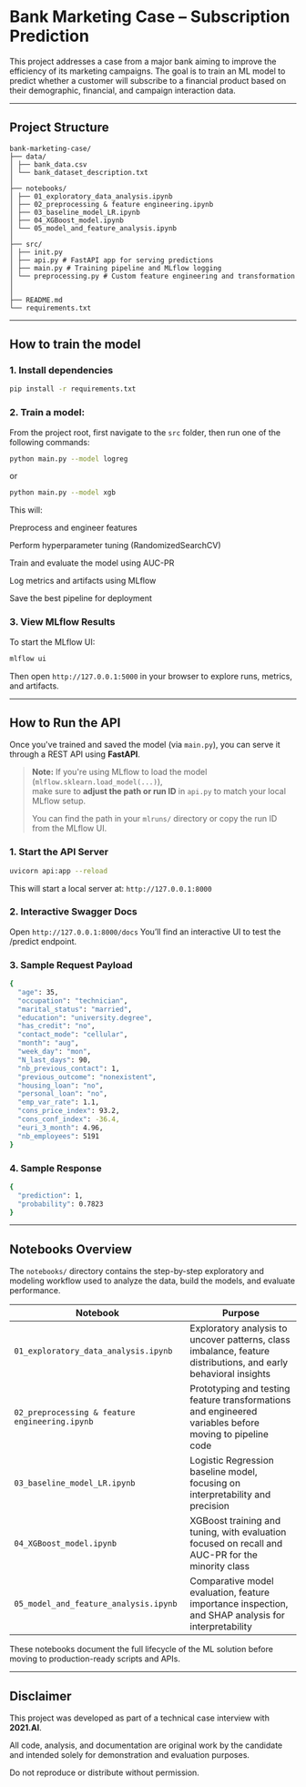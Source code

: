 # Bank Marketing Case – Subscription Prediction

This project addresses a case from a major bank aiming to improve the efficiency of its marketing campaigns. The goal is to train an ML model to predict whether a customer will subscribe to a financial product based on their demographic, financial, and campaign interaction data.

---
## Project Structure
```
bank-marketing-case/
├── data/
│ ├── bank_data.csv
│ └── bank_dataset_description.txt
│
├── notebooks/
│ ├── 01_exploratory_data_analysis.ipynb
│ ├── 02_preprocessing & feature engineering.ipynb
│ ├── 03_baseline_model_LR.ipynb
│ ├── 04_XGBoost_model.ipynb
│ └── 05_model_and_feature_analysis.ipynb
│
├── src/
│ ├── init.py
│ ├── api.py # FastAPI app for serving predictions
│ ├── main.py # Training pipeline and MLflow logging
│ └── preprocessing.py # Custom feature engineering and transformation
│
│
├── README.md
└── requirements.txt
```
---
## How to train the model


### 1. Install dependencies

```bash
pip install -r requirements.txt
```

### 2. Train a model:
From the project root, first navigate to the `src` folder, then run one of the following commands:

```bash
python main.py --model logreg
```
or
```bash
python main.py --model xgb
```

This will:

Preprocess and engineer features

Perform hyperparameter tuning (RandomizedSearchCV)

Train and evaluate the model using AUC-PR

Log metrics and artifacts using MLflow

Save the best pipeline for deployment

### 3. View MLflow Results
To start the MLflow UI:

```bash
mlflow ui
```
Then open `http://127.0.0.1:5000` in your browser to explore runs, metrics, and artifacts.

---
## How to Run the API

Once you've trained and saved the model (via `main.py`), you can serve it through a REST API using **FastAPI**.
> **Note:** If you're using MLflow to load the model (`mlflow.sklearn.load_model(...)`),  
> make sure to **adjust the path or run ID** in `api.py` to match your local MLflow setup.
>  
> You can find the path in your `mlruns/` directory or copy the run ID from the MLflow UI.


### 1. Start the API Server

```bash
uvicorn api:app --reload
```
This will start a local server at:
`http://127.0.0.1:8000`

### 2. Interactive Swagger Docs
Open `http://127.0.0.1:8000/docs`
You’ll find an interactive UI to test the /predict endpoint.

### 3. Sample Request Payload
```bash
{
  "age": 35,
  "occupation": "technician",
  "marital_status": "married",
  "education": "university.degree",
  "has_credit": "no",
  "contact_mode": "cellular",
  "month": "aug",
  "week_day": "mon",
  "N_last_days": 90,
  "nb_previous_contact": 1,
  "previous_outcome": "nonexistent",
  "housing_loan": "no",
  "personal_loan": "no",
  "emp_var_rate": 1.1,
  "cons_price_index": 93.2,
  "cons_conf_index": -36.4,
  "euri_3_month": 4.96,
  "nb_employees": 5191
}
```
### 4. Sample Response
```bash
{
  "prediction": 1,
  "probability": 0.7823
}
```
---
## Notebooks Overview

The `notebooks/` directory contains the step-by-step exploratory and modeling workflow used to analyze the data, build the models, and evaluate performance.

| Notebook | Purpose |
|----------|---------|
| `01_exploratory_data_analysis.ipynb` | Exploratory analysis to uncover patterns, class imbalance, feature distributions, and early behavioral insights |
| `02_preprocessing & feature engineering.ipynb` | Prototyping and testing feature transformations and engineered variables before moving to pipeline code |
| `03_baseline_model_LR.ipynb` | Logistic Regression baseline model, focusing on interpretability and precision |
| `04_XGBoost_model.ipynb` | XGBoost training and tuning, with evaluation focused on recall and AUC-PR for the minority class |
| `05_model_and_feature_analysis.ipynb` | Comparative model evaluation, feature importance inspection, and SHAP analysis for interpretability |

These notebooks document the full lifecycle of the ML solution before moving to production-ready scripts and APIs.

---
## Disclaimer

This project was developed as part of a technical case interview with **2021.AI**.

All code, analysis, and documentation are original work by the candidate and intended solely for demonstration and evaluation purposes.

Do not reproduce or distribute without permission.

